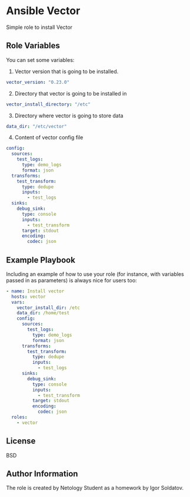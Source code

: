 Ansible Vector
=========

Simple role to install Vector

Role Variables
--------------

You can set some variables:
1. Vector version that is going to be installed.
```yaml
vector_version: "0.23.0"
```

2. Directory that vector is going to be installed in
```yaml
vector_install_directory: "/etc"
```

3. Directory where vector is going to store data
```yaml
data_dir: "/etc/vector"
```

4. Content of vector config file
```yaml
config:
  sources:
    test_logs:
      type: demo_logs
      format: json
  transforms:
    test_transform:
      type: dedupe
      inputs:
        - test_logs
  sinks:
    debug_sink:
      type: console
      inputs:
        - test_transform
      target: stdout
      encoding:
        codec: json
```

Example Playbook
----------------

Including an example of how to use your role (for instance, with variables passed in as parameters) is always nice for users too:
```yaml
- name: Install vector
  hosts: vector
  vars:
    vector_install_dir: /etc
    data_dir: /home/test
    config:
      sources:
        test_logs:
          type: demo_logs
          format: json
      transforms:
        test_transform:
          type: dedupe
          inputs:
            - test_logs
      sinks:
        debug_sink:
          type: console
          inputs:
            - test_transform
          target: stdout
          encoding:
            codec: json
  roles:
    - vector
```

License
-------

BSD

Author Information
------------------

The role is created by Netology Student as a homework by Igor Soldatov.

